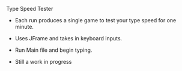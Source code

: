 Type Speed Tester

- Each run produces a single game to test your type speed for one minute.
- Uses JFrame and takes in keyboard inputs.
- Run Main file and begin typing.

- Still a work in progress
